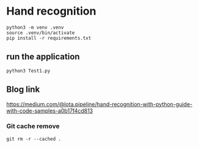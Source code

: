 # Hand recognition
```
python3 -m venv .venv
source .venv/bin/activate
pip install -r requirements.txt
```
## run the application
```
python3 Test1.py
```

## Blog link 
https://medium.com/@lota.pipeline/hand-recognition-with-python-guide-with-code-samples-a0b17f4cd813

### Git cache remove
```
git rm -r --cached .
```

